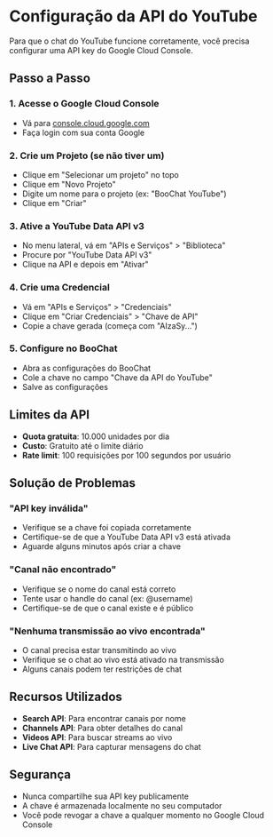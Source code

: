 # Configuração da API do YouTube

Para que o chat do YouTube funcione corretamente, você precisa configurar uma API key do Google Cloud Console.

## Passo a Passo

### 1. Acesse o Google Cloud Console
- Vá para [console.cloud.google.com](https://console.cloud.google.com/)
- Faça login com sua conta Google

### 2. Crie um Projeto (se não tiver um)
- Clique em "Selecionar um projeto" no topo
- Clique em "Novo Projeto"
- Digite um nome para o projeto (ex: "BooChat YouTube")
- Clique em "Criar"

### 3. Ative a YouTube Data API v3
- No menu lateral, vá em "APIs e Serviços" > "Biblioteca"
- Procure por "YouTube Data API v3"
- Clique na API e depois em "Ativar"

### 4. Crie uma Credencial
- Vá em "APIs e Serviços" > "Credenciais"
- Clique em "Criar Credenciais" > "Chave de API"
- Copie a chave gerada (começa com "AIzaSy...")

### 5. Configure no BooChat
- Abra as configurações do BooChat
- Cole a chave no campo "Chave da API do YouTube"
- Salve as configurações

## Limites da API

- **Quota gratuita**: 10.000 unidades por dia
- **Custo**: Gratuito até o limite diário
- **Rate limit**: 100 requisições por 100 segundos por usuário

## Solução de Problemas

### "API key inválida"
- Verifique se a chave foi copiada corretamente
- Certifique-se de que a YouTube Data API v3 está ativada
- Aguarde alguns minutos após criar a chave

### "Canal não encontrado"
- Verifique se o nome do canal está correto
- Tente usar o handle do canal (ex: @username)
- Certifique-se de que o canal existe e é público

### "Nenhuma transmissão ao vivo encontrada"
- O canal precisa estar transmitindo ao vivo
- Verifique se o chat ao vivo está ativado na transmissão
- Alguns canais podem ter restrições de chat

## Recursos Utilizados

- **Search API**: Para encontrar canais por nome
- **Channels API**: Para obter detalhes do canal
- **Videos API**: Para buscar streams ao vivo
- **Live Chat API**: Para capturar mensagens do chat

## Segurança

- Nunca compartilhe sua API key publicamente
- A chave é armazenada localmente no seu computador
- Você pode revogar a chave a qualquer momento no Google Cloud Console

